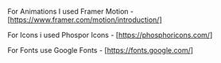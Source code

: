 For Animations I used Framer Motion - [https://www.framer.com/motion/introduction/]

For Icons i used Phospor Icons - [https://phosphoricons.com/]

For Fonts use Google Fonts - [https://fonts.google.com/]
